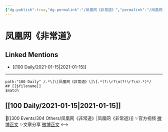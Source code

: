 ```yaml
---
{"dg-publish":true,"dg-permalink":"/凤凰网《非常道》","permalink":"/凤凰网《非常道》/","created":"2023-04-08T20:59:10.676+08:00","updated":"2023-04-10T16:59:36.464+08:00"}
---
```


# 凤凰网《非常道》

## Linked Mentions
- [[100 Daily/2021-01-15\|2021-01-15]]


---

```expander
path:"100 Daily" /.*\[\[凤凰网《非常道》\]\].*(?:\r?\n(?!\r?\n).*)*/
## [[$filename]]
$match
```
## [[100 Daily/2021-01-15\|2021-01-15]]
🌟[[300 Events/304 Others/凤凰网《非常道》\|凤凰网《非常道》]]
✨官方视频 [微博正文](https://m.weibo.cn/6466290670/4593571505902626)
✨文章分享 [微博正文](https://m.weibo.cn/6466290670/4593730399773801)
<-->